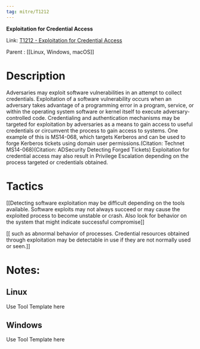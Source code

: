 ```yaml
---
tag: mitre/T1212
---
```


**Exploitation for Credential Access**

Link: [T1212 - Exploitation for Credential Access](https://attack.mitre.org/techniques/T1212)

Parent : [[Linux, Windows, macOS]]


# Description

Adversaries may exploit software vulnerabilities in an attempt to collect credentials. Exploitation of a software vulnerability occurs when an adversary takes advantage of a programming error in a program, service, or within the operating system software or kernel itself to execute adversary-controlled code. Credentialing and authentication mechanisms may be targeted for exploitation by adversaries as a means to gain access to useful credentials or circumvent the process to gain access to systems. One example of this is MS14-068, which targets Kerberos and can be used to forge Kerberos tickets using domain user permissions.(Citation: Technet MS14-068)(Citation: ADSecurity Detecting Forged Tickets) Exploitation for credential access may also result in Privilege Escalation depending on the process targeted or credentials obtained.

# Tactics


[[Detecting software exploitation may be difficult depending on the tools available. Software exploits may not always succeed or may cause the exploited process to become unstable or crash. Also look for behavior on the system that might indicate successful compromise]]

[[ such as abnormal behavior of processes. Credential resources obtained through exploitation may be detectable in use if they are not normally used or seen.]]


# Notes:

## Linux

Use Tool Template here

## Windows

Use Tool Template here